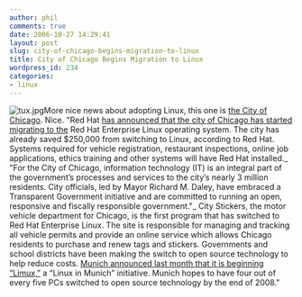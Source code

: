 ```yaml
---
author: phil
comments: true
date: 2006-10-27 14:29:41
layout: post
slug: city-of-chicago-begins-migration-to-linux
title: City of Chicago Begins Migration to Linux
wordpress_id: 234
categories:
- linux
---
```


![tux.jpg](http://fak3r.com/wp-content/uploads/2006/10/tux.jpg)More nice news about adopting Linux, this one is [the City of Chicago](http://www.dailytech.com/article.aspx?newsid=4694).  Nice.  "Red Hat [has announced that the city of Chicago has started migrating to the](http://www.principal.com/marketnews/news_template.htm?story=20061023/296b1875.xml&ns=STKP) Red Hat Enterprise Linux operating system. The city has already saved $250,000 from switching to Linux, according to Red Hat. Systems required for vehicle registration, restaurant inspections, online job applications, ethics training and other systems will have Red Hat installed._   "For the City of Chicago, information technology (IT) is an integral part of the government’s processes and services to the city’s nearly 3 million residents. City officials, led by Mayor Richard M. Daley, have embraced a Transparent Government initiative and are committed to running an open, responsive and fiscally responsible government."_  City Stickers, the motor vehicle department for Chicago, is the first program that has switched to Red Hat Enterprise Linux.  The site is responsible for managing and tracking all vehicle permits and provide an online service which allows Chicago residents to purchase and renew tags and stickers.   Governments and school districts have been making the switch to open source technology to help reduce costs.   [Munich announced last month that it is beginning “Limux,”](http://www.dailytech.com/article.aspx?newsid=4286) a “Linux in Munich” initiative.  Munich hopes to have four out of every five PCs switched to open source technology by the end of 2008."
